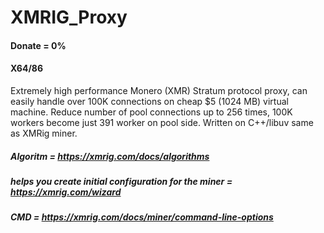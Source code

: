 
# XMRIG_Proxy
#### Donate = 0%
#### X64/86

Extremely high performance Monero (XMR) Stratum protocol proxy, can easily handle over 100K connections on cheap $5 (1024 MB) virtual machine. Reduce number of pool connections up to 256 times, 100K workers become just 391 worker on pool side. Written on C++/libuv same as XMRig miner.

##### Algoritm = https://xmrig.com/docs/algorithms
##### helps you create initial configuration for the miner = https://xmrig.com/wizard 
##### CMD = https://xmrig.com/docs/miner/command-line-options
